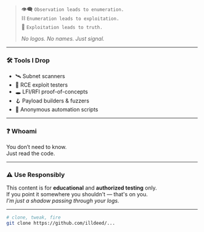 
> 👁️‍🗨️ `Observation leads to enumeration.`  
> ⛓️ `Enumeration leads to exploitation.`  
> 🩻 `Exploitation leads to truth.`  
>  
> _No logos. No names. Just signal._

---

### 🛠 Tools I Drop
- 🛰️  Subnet scanners  
- 🧪  RCE exploit testers  
- 🕳️  LFI/RFI proof-of-concepts  
- 🪝  Payload builders & fuzzers  
- 👤  Anonymous automation scripts

---

### ❓ Whoami

You don’t need to know.  
Just read the code.

---

### ⚠️ Use Responsibly

This content is for **educational** and **authorized testing** only.  
If you point it somewhere you shouldn't — that's on you.  
_I’m just a shadow passing through your logs._

---

```bash
# clone, tweak, fire
git clone https://github.com/illdeed/...
```

